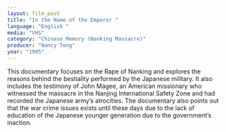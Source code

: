 ```yaml
---
layout: film_post
title: "In the Name of the Emperor "
language: "English "
media: "VHS"
category: "Chinese Memory (Nanking Massacre)"
producer: "Nancy Tong"
year: "1995"
---
```


This documentary focuses on the Rape of Nanking and explores the reasons behind the bestiality performed by the Japanese military. It also includes the testimony of John Magee, an American missionary who witnessed the massacre in the Nanjing International Safety Zone and had recorded the Japanese army’s atrocities. The documentary also points out that the war crime issues exists until these days due to the lack of education of the Japanese younger generation due to the government’s inaction. 
